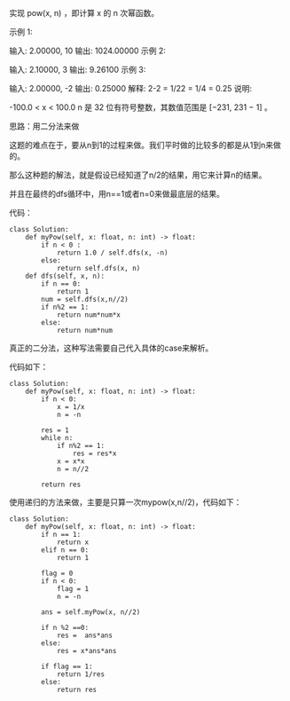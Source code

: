 实现 pow(x, n) ，即计算 x 的 n 次幂函数。

示例 1:

输入: 2.00000, 10
输出: 1024.00000
示例 2:

输入: 2.10000, 3
输出: 9.26100
示例 3:

输入: 2.00000, -2
输出: 0.25000
解释: 2-2 = 1/22 = 1/4 = 0.25
说明:

-100.0 < x < 100.0
n 是 32 位有符号整数，其数值范围是 [−231, 231 − 1] 。

思路：用二分法来做

这题的难点在于，要从n到1的过程来做。我们平时做的比较多的都是从1到n来做的。

那么这种题的解法，就是假设已经知道了n/2的结果，用它来计算n的结果。

并且在最终的dfs循环中，用n==1或者n=0来做最底层的结果。

代码：
```
class Solution:
    def myPow(self, x: float, n: int) -> float:
        if n < 0 :
            return 1.0 / self.dfs(x, -n)
        else:
            return self.dfs(x, n)
    def dfs(self, x, n):
        if n == 0:
            return 1
        num = self.dfs(x,n//2)
        if n%2 == 1:
            return num*num*x
        else:
            return num*num
```


真正的二分法，这种写法需要自己代入具体的case来解析。

代码如下：
```
class Solution:
    def myPow(self, x: float, n: int) -> float:
        if n < 0:
            x = 1/x
            n = -n

        res = 1
        while n:
            if n%2 == 1:
                res = res*x
            x = x*x
            n = n//2
        
        return res
```



使用递归的方法来做，主要是只算一次mypow(x,n//2)，代码如下：
```
class Solution:
    def myPow(self, x: float, n: int) -> float:
        if n == 1:
            return x
        elif n == 0:
            return 1
        
        flag = 0
        if n < 0:
            flag = 1
            n = -n
        
        ans = self.myPow(x, n//2)

        if n %2 ==0:
            res =  ans*ans
        else:
            res = x*ans*ans
        
        if flag == 1:
            return 1/res
        else:
            return res
```